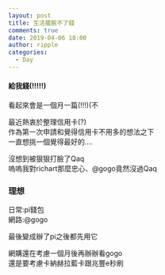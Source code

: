 ```yaml
---
layout: post
title: 生活擺脫不了錢
comments: true
date: 2019-04-06 18:00
author: ripple
categories:
  - Day
---
```


#### 給我錢(!!!!!)

看起來會是一個月一篇(!!!)(不<br>

最近熱衷於整理信用卡(?)<br>
作為第一次申請和覺得信用卡不用多的想法之下<br>
一直想挑一個覺得最好的....<br>

沒想到被狠狠打臉了Qaq
<br>嗚嗚我對richart那麼忠心、@gogo竟然沒過Qaq

### 理想
日常:pi錢包<br>
網路:@gogo<br>

最後變成辦了pi之後都先用它<br>

網購還在考慮一個月後再辦辦看gogo<br>
還是要考慮卡納赫拉藍卡跟兆豐e秒刷<br>
